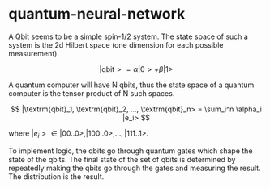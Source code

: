 # quantum-neural-network

A Qbit seems to be a simple spin-1/2 system. The state space of such a system is the 2d Hilbert space (one dimension for each possible measurement).

$$
|\textrm{qbit}> = \alpha |0> + \beta |1> 
$$

A quantum computer will have N qbits, thus the state space of a quantum computer is the tensor product of N such spaces.

$$
|\textrm{qbit}_1, \textrm{qbit}_2, ..., \textrm{qbit}_n> = \sum_i^n \alpha_i |e_i>
$$

where $|e_i> \in { |00..0>, |100..0>, ..., |111..1>}$.

To implement logic, the qbits go through quantum gates which shape the state of the qbits. The final state of the set of qbits is determined by repeatedly making the qbits go through the gates and measuring the result. The distribution is the result. 



